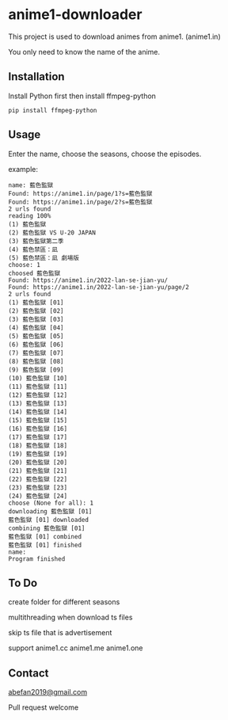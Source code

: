 # anime1-downloader
This project is used to download animes from anime1. (anime1.in)

You only need to know the name of the anime.

## Installation
Install Python first then install ffmpeg-python
```
pip install ffmpeg-python
```
## Usage
Enter the name, choose the seasons, choose the episodes.

example:
```
name: 藍色監獄
Found: https://anime1.in/page/1?s=藍色監獄
Found: https://anime1.in/page/2?s=藍色監獄
2 urls found
reading 100%
(1) 藍色監獄
(2) 藍色監獄 VS U-20 JAPAN
(3) 藍色監獄第二季
(4) 藍色禁區：凪
(5) 藍色禁區：凪 劇場版
choose: 1
choosed 藍色監獄
Found: https://anime1.in/2022-lan-se-jian-yu/
Found: https://anime1.in/2022-lan-se-jian-yu/page/2
2 urls found
(1) 藍色監獄 [01]
(2) 藍色監獄 [02]
(3) 藍色監獄 [03]
(4) 藍色監獄 [04]
(5) 藍色監獄 [05]
(6) 藍色監獄 [06]
(7) 藍色監獄 [07]
(8) 藍色監獄 [08]
(9) 藍色監獄 [09]
(10) 藍色監獄 [10]
(11) 藍色監獄 [11]
(12) 藍色監獄 [12]
(13) 藍色監獄 [13]
(14) 藍色監獄 [14]
(15) 藍色監獄 [15]
(16) 藍色監獄 [16]
(17) 藍色監獄 [17]
(18) 藍色監獄 [18]
(19) 藍色監獄 [19]
(20) 藍色監獄 [20]
(21) 藍色監獄 [21]
(22) 藍色監獄 [22]
(23) 藍色監獄 [23]
(24) 藍色監獄 [24]
choose (None for all): 1
downloading 藍色監獄 [01]
藍色監獄 [01] downloaded
combining 藍色監獄 [01]
藍色監獄 [01] combined
藍色監獄 [01] finished
name: 
Program finished
```
## To Do
create folder for different seasons

multithreading when download ts files

skip ts file that is advertisement

support anime1.cc anime1.me anime1.one
## Contact
abefan2019@gmail.com

Pull request welcome
